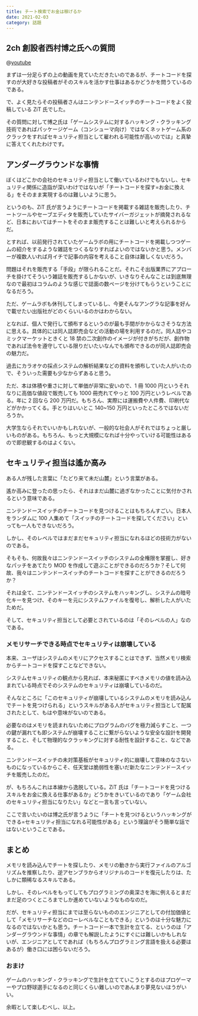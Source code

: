 ```yaml
---
title: チート検索でお金は稼げるか
date: 2021-02-03
category: 話題
---
```


## 2ch 創設者西村博之氏への質問

@[youtube](https://www.youtube.com/watch?v=fC1PjNLxszU)

まずは一分足らずの上の動画を見ていただきたいのであるが、チートコードを探すのが大好きな投稿者がそのスキルを活かす仕事はあるかどうかを問うているのである。

で、よく見たらその投稿者さんはニンテンドースイッチのチートコードをよく投稿している ZiT 氏でした。

その質問に対して博之氏は「ゲームシステムに対するハッキング・クラッキング技術であればパッケージゲーム（コンシューマ向け）ではなくネットゲーム系のクラックをすればセキュリティ担当として雇われる可能性が高いのでは」と真摯に答えてくれたわけです。

## アンダーグラウンドな事情

ぼくはどこかの会社のセキュリティ担当として働いているわけでもないし、セキュリティ関係に造詣が深いわけではないが「チートコードを探す=お金に換える」をそのまま実現するのは難しいように思う。

というのも、ZiT 氏が言うようにチートコードを掲載する雑誌を販売したり、チートツールやセーブエディタを販売していたサイバーガジェットが摘発されるなど、日本においてはチートをそのまま販売することは難しいと考えられるからだ。

とすれば、以前発行されていたゲームラボの用にチートコードを掲載しつつゲームの紹介をするような雑誌をつくるなりすればよいのではないかと思う。メンバーが複数人いれば月イチで記事の内容を考えること自体は難しくないだろう。

問題はそれを販売する「手段」が限られることだ。それこそ出版業界にアプローチを掛けてそういう雑誌を販売するしかないが、いきなりそんなことは到底無理なので最初はコラムのような感じで誌面の数ページを分けてもらうということになるだろう。

ただ、ゲームラボも休刊してしまっているし、今更そんなアングラな記事を好んで載せたい出版社がどのくらいいるのかはわからない。

となれば、個人で発行して頒布するというのが最も手間がかからなさそうな方法に思える。具体的には同人誌即売会などの活動の場を利用するのだ。同人誌やコミックマーケットときくと 18 禁の二次創作のイメージが付きがちだが、創作物であれば法令を遵守している限りだいたいなんでも頒布できるのが同人誌即売会の魅力だ。

過去にカラオケの採点システムの解析結果などの資料を頒布していた人がいたので、そういった需要も少なからずあると思う。

ただ、本は体積や重さに対して単価が非常に安いので、1 冊 1000 円というそれなりに高価な値段で販売しても 1000 冊売れてやっと 100 万円というレベルである。年に 2 回なら 200 万円だ。もちろん、実際には運搬費や人件費、印刷代などがかかってくる。手とりはいいとこ 140~150 万円といったところではないだろうか。

大学生ならそれでいいかもしれないが、一般的な社会人がそれではちょっと厳しいものがある。もちろん、もっと大規模になれば十分やっていける可能性はあるので即悲観するのはよくない。

## セキュリティ担当は遙か高み

ある人が残した言葉に「たどり来て未だ山麓」という言葉がある。

遙か高みに登ったの思ったら、それはまだ山麓に過ぎなかったことに気付かされるという意味である。

ニンテンドースイッチのチートコードを見つけることはもちろんすごい。日本人をランダムに 100 人集めて「スイッチのチートコードを探してください」といっても一人もできないだろう。

しかし、そのレベルではまだまだセキュリティ担当になれるほどの技術力がないのである。

そもそも、何故我々はニンテンドースイッチのシステムの全権限を掌握し、好きなパッチをあてたり MOD を作成して遊ぶことができるのだろうか？そして何故、我々はニンテンドースイッチのチートコードを探すことができるのだろうか？

それは全て、ニンテンドースイッチのシステムをハッキングし、システムの暗号化キーを見つけ、そのキーを元にシステムファイルを復号し、解析した人がいたためだ。

そして、セキュリティ担当として必要とされているのは「そのレベルの人」なのである。

### メモリサーチできる時点でセキュリティは崩壊している

本来、ユーザはシステムのメモリにアクセスすることはできず、当然メモリ検索からチートコードを探すことなどできない。

システムセキュリティの観点から見れば、本来秘匿にすべきメモリの値を読み込まれている時点でそのシステムのセキュリティは崩壊しているのだ。

そんなところに「このセキュリティが崩壊しているシステムのメモリを読み込んでチートを見つけられる」というスキルがある人がセキュリティ担当として配属されたとして、もはや意味がないのである。

必要なのはメモリを読まれないためにプログラムのバグを極力減らすこと、一つの鍵が漏れても即システムが崩壊することに繋がらないような安全な設計を開発すること、そして物理的なクラッキングに対する耐性を設計すること、などである。

ニンテンドースイッチの未対策基板がセキュリティ的に崩壊して意味のなさないものになっているからこそ、任天堂は脆弱性を塞いだ新たなニンテンドースイッチを販売したのだ。

が、もちろんこれは本線から逸脱している。ZiT 氏は「チートコードを見つけるスキルをお金に換える仕事があるか」どうかをきいているのであり「ゲーム会社のセキュリティ担当になりたい」などと一言も言っていない。

ここで言いたいのは博之氏が言うように「チートを見つけるというハッキングができる=セキュリティ担当になれる可能性がある」という理論がそう簡単な話ではないということである。

## まとめ

メモリを読み込んでチートを探したり、メモリの動きから実行ファイルのアルゴリズムを推察したり、逆アセンブラからオリジナルのコードを復元したりは、たしかに類稀なるスキルである。

しかし、そのレベルをもってしてもプログラミングの奥深さを海に例えるとまだまだ足のつくところまでしか進めていないようなものなのだ。

だが、セキュリティ担当にまでは至らないもののエンジニアとしての付加価値として「メモリサーチなどのローレベルなこともできる」というのは十分な魅力になるのではないかとも思う。チートコード一本で生計を立てる、というのは「アンダーグラウンドな事情」の章でも解説したようにすぐには難しいかもしれないが、エンジニアとしてであれば（もちろんプログラミング言語を扱える必要はあるが）働き口には困らないだろう。

### おまけ

ゲームのハッキング・クラッキングで生計を立てていこうとするのはプロゲーマーやプロ野球選手になるのと同じくらい難しいのであんまり夢見ないほうがいい。

余暇として楽しむべし、以上。
